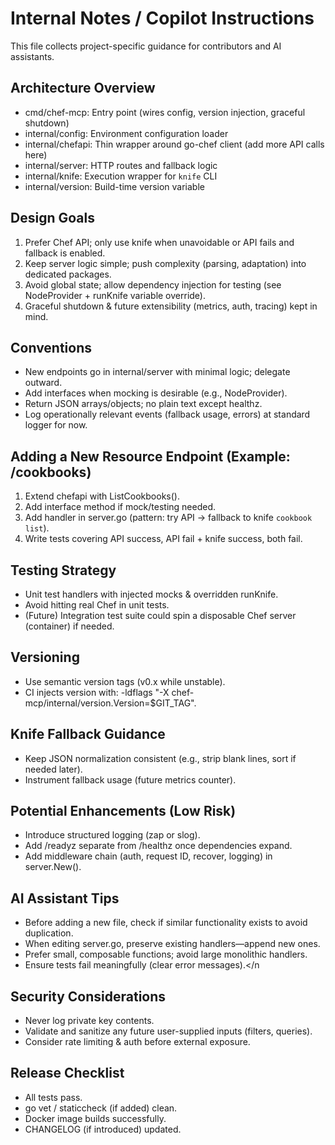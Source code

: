 # Internal Notes / Copilot Instructions

This file collects project-specific guidance for contributors and AI assistants.

## Architecture Overview
- cmd/chef-mcp: Entry point (wires config, version injection, graceful shutdown)
- internal/config: Environment configuration loader
- internal/chefapi: Thin wrapper around go-chef client (add more API calls here)
- internal/server: HTTP routes and fallback logic
- internal/knife: Execution wrapper for `knife` CLI
- internal/version: Build-time version variable

## Design Goals
1. Prefer Chef API; only use knife when unavoidable or API fails and fallback is enabled.
2. Keep server logic simple; push complexity (parsing, adaptation) into dedicated packages.
3. Avoid global state; allow dependency injection for testing (see NodeProvider + runKnife variable override).
4. Graceful shutdown & future extensibility (metrics, auth, tracing) kept in mind.

## Conventions
- New endpoints go in internal/server with minimal logic; delegate outward.
- Add interfaces when mocking is desirable (e.g., NodeProvider).
- Return JSON arrays/objects; no plain text except healthz.
- Log operationally relevant events (fallback usage, errors) at standard logger for now.

## Adding a New Resource Endpoint (Example: /cookbooks)
1. Extend chefapi with ListCookbooks().
2. Add interface method if mock/testing needed.
3. Add handler in server.go (pattern: try API -> fallback to knife `cookbook list`).
4. Write tests covering API success, API fail + knife success, both fail.

## Testing Strategy
- Unit test handlers with injected mocks & overridden runKnife.
- Avoid hitting real Chef in unit tests.
- (Future) Integration test suite could spin a disposable Chef server (container) if needed.

## Versioning
- Use semantic version tags (v0.x while unstable).
- CI injects version with: -ldflags "-X chef-mcp/internal/version.Version=$GIT_TAG".

## Knife Fallback Guidance
- Keep JSON normalization consistent (e.g., strip blank lines, sort if needed later).
- Instrument fallback usage (future metrics counter).

## Potential Enhancements (Low Risk)
- Introduce structured logging (zap or slog).
- Add /readyz separate from /healthz once dependencies expand.
- Add middleware chain (auth, request ID, recover, logging) in server.New().

## AI Assistant Tips
- Before adding a new file, check if similar functionality exists to avoid duplication.
- When editing server.go, preserve existing handlers—append new ones.
- Prefer small, composable functions; avoid large monolithic handlers.
- Ensure tests fail meaningfully (clear error messages).</n
## Security Considerations
- Never log private key contents.
- Validate and sanitize any future user-supplied inputs (filters, queries).
- Consider rate limiting & auth before external exposure.

## Release Checklist
- All tests pass.
- go vet / staticcheck (if added) clean.
- Docker image builds successfully.
- CHANGELOG (if introduced) updated.


